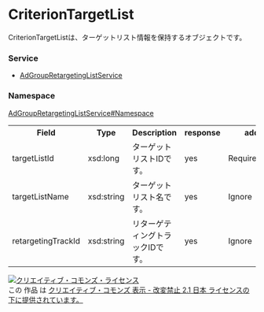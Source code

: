 # CriterionTargetList
CriterionTargetListは、ターゲットリスト情報を保持するオブジェクトです。

### Service
+ [AdGroupRetargetingListService](../../services/AdGroupRetargetingListService.md)

### Namespace
[AdGroupRetargetingListService#Namespace](../../services/AdGroupRetargetingListService.md#namespace)

<table>
 <tr>
  <th>Field</th>
  <th>Type</th>
  <th>Description</th>
  <th>response</th>
  <th>add</th>
  <th>set</th>
  <th>remove</th>
 </tr>
 <tr>
  <td>targetListId</td>
  <td>xsd:long</td>
  <td>ターゲットリストIDです。</td>
  <td>yes</td>
  <td>Requirement</td>
  <td>Requirement</td>
  <td>Requirement</td>
 </tr>
 <tr>
  <td>targetListName</td>
  <td>xsd:string</td>
  <td>ターゲットリスト名です。</td>
  <td>yes</td>
  <td>Ignore</td>
  <td>Ignore</td>
  <td>Ignore</td>
 </tr>
 <tr>
  <td>retargetingTrackId</td>
  <td>xsd:string</td>
  <td>リターゲティングトラックIDです。</td>
  <td>yes</td>
  <td>Ignore</td>
  <td>Ignore</td>
  <td>Ignore</td>
 </tr>
 </table>


<a rel="license" href="http://creativecommons.org/licenses/by-nd/2.1/jp/"><img alt="クリエイティブ・コモンズ・ライセンス" style="border-width:0" src="https://i.creativecommons.org/l/by-nd/2.1/jp/88x31.png" /></a><br />この 作品 は <a rel="license" href="http://creativecommons.org/licenses/by-nd/2.1/jp/">クリエイティブ・コモンズ 表示 - 改変禁止 2.1 日本 ライセンスの下に提供されています。</a>
